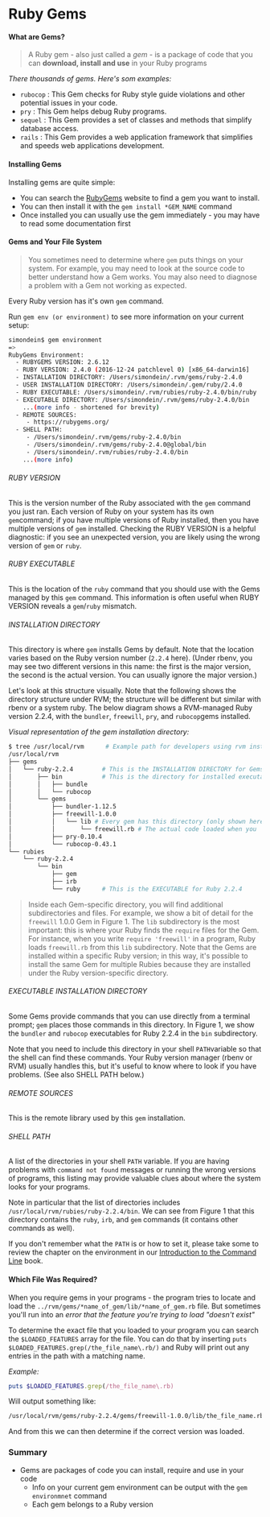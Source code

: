 # Ruby Gems

#### What are Gems?

> A Ruby gem - also just called a *gem* - is a package of code that you can **download, install and use** in your Ruby programs

*There thousands of gems. Here's som examples:*

* `rubocop` : This Gem checks for Ruby style guide violations and other potential issues in your code.
* `pry` : This Gem helps debug Ruby programs.
* `sequel` : This Gem provides a set of classes and methods that simplify database access.
* `rails` : This Gem provides a web application framework that simplifies and speeds web applications development.

#### Installing Gems

Installing gems are quite simple: 

* You can search the [RubyGems](https://rubygems.org/) website to find a gem you want to install.
* You can then install it with the `gem install *GEM_NAME` command
* Once installed you can usually use the gem immediately - you may have to read some documentation first 

#### Gems and Your File System

> You sometimes need to determine where `gem` puts things on your system. For example, you may need to look at the source code to better understand how a Gem works. You may also need to diagnose a problem with a Gem not working as expected.

Every Ruby version has it's own `gem` command.

Run `gem env (or environment)` to see more information on your current setup:

```Bash
simondein$ gem environment
=>
RubyGems Environment:
  - RUBYGEMS VERSION: 2.6.12
  - RUBY VERSION: 2.4.0 (2016-12-24 patchlevel 0) [x86_64-darwin16]
  - INSTALLATION DIRECTORY: /Users/simondein/.rvm/gems/ruby-2.4.0
  - USER INSTALLATION DIRECTORY: /Users/simondein/.gem/ruby/2.4.0
  - RUBY EXECUTABLE: /Users/simondein/.rvm/rubies/ruby-2.4.0/bin/ruby
  - EXECUTABLE DIRECTORY: /Users/simondein/.rvm/gems/ruby-2.4.0/bin
	...(more info - shortened for brevity)
  - REMOTE SOURCES:
     - https://rubygems.org/
  - SHELL PATH:
     - /Users/simondein/.rvm/gems/ruby-2.4.0/bin
     - /Users/simondein/.rvm/gems/ruby-2.4.0@global/bin
     - /Users/simondein/.rvm/rubies/ruby-2.4.0/bin
	...(more info)
```

###### RUBY VERSION

This is the version number of the Ruby associated with the `gem` command you just ran. Each version of Ruby on your system has its own `gem`command; if you have multiple versions of Ruby installed, then you have multiple versions of `gem` installed. Checking the RUBY VERSION is a helpful diagnostic: if you see an unexpected version, you are likely using the wrong version of `gem` or `ruby`.

###### RUBY EXECUTABLE

This is the location of the `ruby` command that you should use with the Gems managed by this `gem` command. This information is often useful when RUBY VERSION reveals a `gem`/`ruby` mismatch.

###### INSTALLATION DIRECTORY

This directory is where `gem` installs Gems by default. Note that the location varies based on the Ruby version number (`2.2.4` here). (Under rbenv, you may see two different versions in this name: the first is the major version, the second is the actual version. You can usually ignore the major version.)

Let's look at this structure visually. Note that the following shows the directory structure under RVM; the structure will be different but similar with rbenv or a system ruby. The below diagram shows a RVM-managed Ruby version 2.2.4, with the `bundler`, `freewill`, `pry`, and `rubocop`gems installed.

*Visual representation of the gem installation directory:* 

```bash
$ tree /usr/local/rvm      # Example path for developers using rvm installed rubies
/usr/local/rvm
├── gems
│   └── ruby-2.2.4        # This is the INSTALLATION DIRECTORY for Gems for Ruby 2.2.4
│       ├── bin			  # This is the directory for installed executables
│       │   ├── bundle
│       │   └── rubocop
│       └── gems
│           ├── bundler-1.12.5
│           ├── freewill-1.0.0
│           │   └── lib	# Every gem has this directory (only shown here for brevity)
│           │       └── freewill.rb # The actual code loaded when you 'require' a gem
│           ├── pry-0.10.4
│           └── rubocop-0.43.1
└── rubies
    └── ruby-2.2.4
        └── bin
            ├── gem
            ├── irb
            └── ruby	  # This is the EXECUTABLE for Ruby 2.2.4
```

> Inside each Gem-specific directory, you will find additional subdirectories and files. For example, we show a bit of detail for the `freewill` 1.0.0 Gem in Figure 1. The `lib` subdirectory is the most important: this is where your Ruby finds the `require` files for the Gem. For instance, when you write `require 'freewill'` in a program, Ruby loads `freewill.rb` from this `lib` subdirectory. Note that the Gems are installed within a specific Ruby version; in this way, it's possible to install the same Gem for multiple Rubies because they are installed under the Ruby version-specific directory.

###### EXECUTABLE INSTALLATION DIRECTORY

Some Gems provide commands that you can use directly from a terminal prompt; `gem` places those commands in this directory. In Figure 1, we show the `bundler` and `rubocop` executables for Ruby 2.2.4 in the `bin` subdirectory.

Note that you need to include this directory in your shell `PATH`variable so that the shell can find these commands. Your Ruby version manager (rbenv or RVM) usually handles this, but it's useful to know where to look if you have problems. (See also SHELL PATH below.)

###### REMOTE SOURCES

This is the remote library used by this `gem` installation.

###### SHELL PATH

A list of the directories in your shell `PATH` variable. If you are having problems with `command not found` messages or running the wrong versions of programs, this listing may provide valuable clues about where the system looks for your programs.

Note in particular that the list of directories includes `/usr/local/rvm/rubies/ruby-2.2.4/bin`. We can see from Figure 1 that this directory contains the `ruby`, `irb`, and `gem` commands (it contains other commands as well).

If you don't remember what the `PATH` is or how to set it, please take some to review the chapter on the environment in our [Introduction to the Command Line](https://launchschool.com/books/command_line/read/environment) book.

#### Which File Was Required?

When you require gems in your programs - the program tries to locate and load the `../rvm/gems/*name_of_gem/lib/*name_of_gem.rb` file. But sometimes you'll run into an *error that the feature you're trying to load "doesn't exist"* 

To determine the exact file that you loaded to your program you can search the `$LOADED_FEATURES` array for the file. You can do that by inserting `puts $LOADED_FEATURES.grep(/the_file_name\.rb/)` and Ruby will print out any entries in the path with a matching name.

*Example:*

```ruby
puts $LOADED_FEATURES.grep(/the_file_name\.rb)
```

Will output something like:

```bash
/usr/local/rvm/gems/ruby-2.2.4/gems/freewill-1.0.0/lib/the_file_name.rb
```

And from this we can then determine if the correct version was loaded.



### Summary

* Gems are packages of code you can install, require and use in your code
  * Info on your current gem environment can be output with the `gem environmnet` command
  * Each gem belongs to a Ruby version